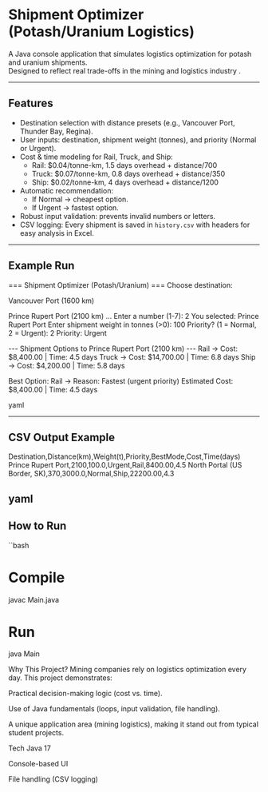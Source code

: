 # Shipment Optimizer (Potash/Uranium Logistics)

A Java console application that simulates logistics optimization for potash and uranium shipments.  
Designed to reflect real trade-offs in the mining and logistics industry .

---

## Features
- Destination selection with distance presets (e.g., Vancouver Port, Thunder Bay, Regina).
- User inputs: destination, shipment weight (tonnes), and priority (Normal or Urgent).
- Cost & time modeling for Rail, Truck, and Ship:
  - Rail: $0.04/tonne-km, 1.5 days overhead + distance/700
  - Truck: $0.07/tonne-km, 0.8 days overhead + distance/350
  - Ship: $0.02/tonne-km, 4 days overhead + distance/1200
- Automatic recommendation:
  - If Normal → cheapest option.
  - If Urgent → fastest option.
- Robust input validation: prevents invalid numbers or letters.
- CSV logging: Every shipment is saved in `history.csv` with headers for easy analysis in Excel.

---

## Example Run
=== Shipment Optimizer (Potash/Uranium) ===
Choose destination:

Vancouver Port (1600 km)

Prince Rupert Port (2100 km)
...
Enter a number (1-7): 2
You selected: Prince Rupert Port
Enter shipment weight in tonnes (>0): 100
Priority? (1 = Normal, 2 = Urgent): 2
Priority: Urgent

--- Shipment Options to Prince Rupert Port (2100 km) ---
Rail -> Cost: $8,400.00 | Time: 4.5 days
Truck -> Cost: $14,700.00 | Time: 6.8 days
Ship -> Cost: $4,200.00 | Time: 5.8 days

Best Option: Rail -> Reason: Fastest (urgent priority)
Estimated Cost: $8,400.00 | Time: 4.5 days

yaml

---

## CSV Output Example
Destination,Distance(km),Weight(t),Priority,BestMode,Cost,Time(days)
Prince Rupert Port,2100,100.0,Urgent,Rail,8400.00,4.5
North Portal (US Border, SK),370,3000.0,Normal,Ship,22200.00,4.3

yaml
---

## How to Run
``bash
# Compile
javac Main.java
# Run
java Main


Why This Project?
Mining companies rely on logistics optimization every day.
This project demonstrates:

Practical decision-making logic (cost vs. time).

Use of Java fundamentals (loops, input validation, file handling).

A unique application area (mining logistics), making it stand out from typical student projects.

Tech
Java 17

Console-based UI

File handling (CSV logging)
